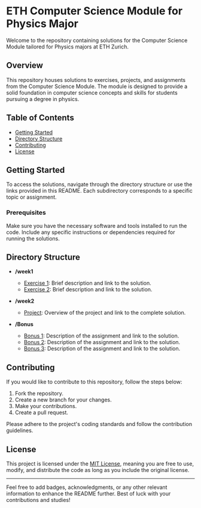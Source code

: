# ETH Computer Science Module for Physics Major

Welcome to the repository containing solutions for the Computer Science Module tailored for Physics majors at ETH Zurich.

## Overview

This repository houses solutions to exercises, projects, and assignments from the Computer Science Module. The module is designed to provide a solid foundation in computer science concepts and skills for students pursuing a degree in physics.

## Table of Contents

- [Getting Started](#getting-started)
- [Directory Structure](#directory-structure)
- [Contributing](#contributing)
- [License](#license)

## Getting Started

To access the solutions, navigate through the directory structure or use the links provided in this README. Each subdirectory corresponds to a specific topic or assignment.

### Prerequisites

Make sure you have the necessary software and tools installed to run the code. Include any specific instructions or dependencies required for running the solutions.

## Directory Structure

- **/week1**
  - [Exercise 1](https://github.com/YongYong01/ComputerScienceETH/blob/main/Exercise01-Task1-HelloWorld): Brief description and link to the solution.
  - [Exercise 2](week1/exercise2/): Brief description and link to the solution.

- **/week2**
  - [Project](week2/project/): Overview of the project and link to the complete solution.

- **/Bonus**
  - [Bonus 1](https://github.com/YongYong01/ComputerScienceETH/tree/main/Bonus1-DotAndBoxes): Description of the assignment and link to the solution.
  - [Bonus 2](https://github.com/YongYong01/ComputerScienceETH/tree/main/Bonus2-MagicGrowing): Description of the assignment and link to the solution.
  - [Bonus 3](https://github.com/YongYong01/ComputerScienceETH/tree/main/Bonus3-MinimaxAlgorithm): Description of the assignment and link to the solution.


## Contributing

If you would like to contribute to this repository, follow the steps below:

1. Fork the repository.
2. Create a new branch for your changes.
3. Make your contributions.
4. Create a pull request.

Please adhere to the project's coding standards and follow the contribution guidelines.

## License

This project is licensed under the [MIT License](LICENSE), meaning you are free to use, modify, and distribute the code as long as you include the original license.

---

Feel free to add badges, acknowledgments, or any other relevant information to enhance the README further. Best of luck with your contributions and studies!

